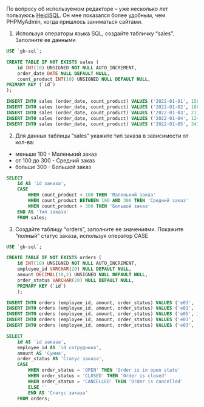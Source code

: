 
По вопросу об используемом редакторе – уже несколько лет пользуюсь [HeidiSQL](https://www.heidisql.com/?place=lnklblWebpage). 
Он мне показался более удобным, чем PHPMyAdmin, когда пришлось заниматься сайтами.


1. Используя операторы языка SQL, создайте табличку “sales”. Заполните ее данными

```sql
USE `gb-sql`;

CREATE TABLE IF NOT EXISTS sales (
    id INT(10) UNSIGNED NOT NULL AUTO_INCREMENT,
    order_date DATE NULL DEFAULT NULL,
    count_product INT(10) UNSIGNED NULL DEFAULT NULL,
PRIMARY KEY (`id`)
);

INSERT INTO sales (order_date, count_product) VALUES ('2022-01-01', 156);
INSERT INTO sales (order_date, count_product) VALUES ('2022-01-02', 180);
INSERT INTO sales (order_date, count_product) VALUES ('2022-01-03', 21);
INSERT INTO sales (order_date, count_product) VALUES ('2022-01-04', 124);
INSERT INTO sales (order_date, count_product) VALUES ('2022-01-05', 341);

```
2. Для данных таблицы “sales” укажите тип заказа в зависимости от кол-ва:
- меньше 100 - Маленький заказ
- от 100 до 300 - Средний заказ
- больше 300 - Большой заказ

```sql
SELECT
    id AS 'id заказа',
    CASE
        WHEN count_product < 100 THEN 'Маленький заказ'
        WHEN count_product BETWEEN 100 AND 300 THEN 'Средний заказ'
        WHEN count_product > 300 THEN 'Большой заказ'
    END AS 'Тип заказа'
    FROM sales;
```

3. Создайте таблицу “orders”, заполните ее значениями. Покажите “полный” статус заказа, используя оператор CASE

```sql
USE `gb-sql`;

CREATE TABLE IF NOT EXISTS orders (
    id INT(10) UNSIGNED NOT NULL AUTO_INCREMENT,
    employee_id VARCHAR(20) NULL DEFAULT NULL,
    amount DECIMAL(10,2) UNSIGNED NULL DEFAULT NULL,
    order_status VARCHAR(20) NULL DEFAULT NULL,
    PRIMARY KEY (`id`)
    );

INSERT INTO orders (employee_id, amount, order_status) VALUES ('e03',  15.00, 'OPEN');
INSERT INTO orders (employee_id, amount, order_status) VALUES ('e01',  25.50, 'OPEN');
INSERT INTO orders (employee_id, amount, order_status) VALUES ('e05', 100.70, 'CLOSED');
INSERT INTO orders (employee_id, amount, order_status) VALUES ('e03',  22.18, 'OPEN');
INSERT INTO orders (employee_id, amount, order_status) VALUES ('e03',   9.50, 'CANCELLED');

SELECT
    id AS 'id заказа',
    employee_id AS 'id сотрудника',
    amount AS 'Сумма',
    order_status AS 'Статус заказа',
    CASE
        WHEN order_status = 'OPEN' THEN 'Order is in open state'
        WHEN order_status = 'CLOSED' THEN 'Order is closed'
        WHEN order_status = 'CANCELLED' THEN 'Order is cancelled'
        ELSE ''
        END AS 'Статус заказа'
    FROM orders;

```

